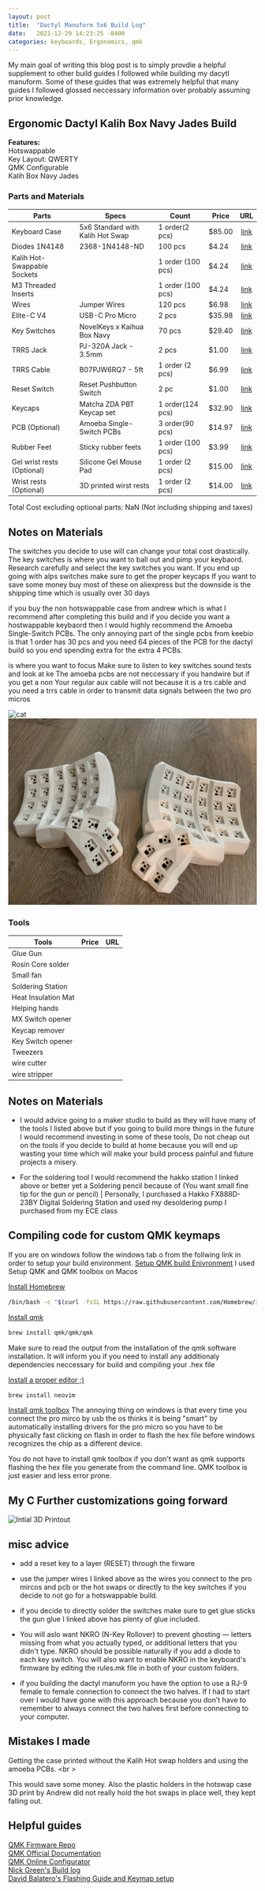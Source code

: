 ```yaml
---
layout: post
title:  "Dactyl Manuform 5x6 Build Log"
date:   2021-12-29 14:23:25 -0400
categories: keyboards, Ergonomics, qmk
---
```


My main goal of writing this blog post is to simply provdie a helpful supplement to other build guides 
I followed while building my dacytl manuform. Some of these guides 
that was extremely helpful that many guides I followed glossed neccessary information over probably assuming prior knowledge.

## Ergonomic Dactyl Kalih Box Navy Jades Build

**Features:**    
Hotswappable  
Key Layout: QWERTY  
QMK Configurable   
Kalih Box Navy Jades  

### Parts and Materials
<style>
.tablelines table, .tablelines td, .tablelines th {
        border: 1px solid black;
        }
</style>
| Parts                       | Specs                            | Count             | Price  | URL                                                                                                                                                                                                                                            |
| ----------------------------|----------------------------------|-------------------|--------|:----------------------------------------------------------------------------------------------------------------------------------------------------------------------------------------------------------------------------------------------:|
| Keyboard Case               | 5x6 Standard with Kalih Hot Swap | 1 order(2 pcs)    | $85.00 | [link](https://www.etsy.com/listing/1028152282/made-to-order-dactyl-manuform?click_key=bc4fa2b252b2076958c924c6f1c3ee0819fec15a%3A1028152282&click_sum=1892a9ae&ref=shop_home_active_2&crt=1&sts=1&variation0=2278401877&variation1=2088216304)|
| Diodes 1N4148               | 2368-1N4148-ND                   | 100 pcs           | $4.24  | [link](https://www.digikey.com/en/products/detail/1N4148/2368-1N4148-ND/11645052?itemSeq=382356410)|
| Kalih Hot-Swappable Sockets |                                  | 1 order (100 pcs) | $4.24  | [link](https://www.digikey.com/en/products/detail/1N4148/2368-1N4148-ND/11645052?itemSeq=382356410)|
| M3 Threaded Inserts         |                                  | 1 order (100 pcs) | $4.24  | [link](https://www.digikey.com/en/products/detail/1N4148/2368-1N4148-ND/11645052?itemSeq=382356410)|
| Wires                       | Jumper Wires                     | 120 pcs           | $6.98  | [link](https://www.amazon.com/EDGELEC-Breadboard-Optional-Assorted-Multicolored/dp/B07GD2BWPY/ref=sr_1_3?crid=3LNP22FLTTM5C&keywords=EDGELEC+120pcs+Breadboard+Jumper+Wires&qid=1640879388&s=electronics&sprefix=edgelec+120pcs+breadboard+jumper+wires%2Celectronics%2C89&sr=1-3)|
| Elite-C V4                  | USB-C Pro Micro                  | 2 pcs             | $35.98 | [link](https://keeb.io/collections/diy-parts/products/elite-c-low-profile-version-usb-c-pro-micro-replacement-atmega32u4)|
| Key Switches                | NovelKeys x Kaihua Box Navy      | 70 pcs            | $29.40 | [link](https://kbdfans.com/products/novelkeys-x-kailh-box-thick-clicks-navy-jade?variant=2840537759757)|
| TRRS Jack                   | PJ-320A Jack - 3.5mm             | 2 pcs             | $1.00  | [link](https://keeb.io/collections/diy-parts/products/trrs-jack-3-5mm)|
| TRRS Cable                  | B07PJW6RQ7 - 5ft                 | 1 order (2 pcs)   | $6.99  | [link](https://www.amazon.com/Auxiliary-Braided-Compatible-Stereos-Headphones/dp/B07PJW6RQ7/ref=sr_1_2?crid=1RMMTAUNK09NO&keywords=TRRS%2B3.5mm%2BAudio%2BCable&qid=1640881233&s=industrial&sprefix=trrs%2B3.5mm%2Baudio%2Bcable%2Cindustrial%2C80&sr=1-2&th=1)|
| Reset Switch                | Reset Pushbutton Switch          | 2 pc              | $1.00  | [link](https://keeb.io/collections/diy-parts/products/reset-pushbutton-switch)|
| Keycaps                     | Matcha ZDA PBT Keycap set        | 1 order(124 pcs)  | $32.90 | [link](https://keeb.io/collections/diy-parts/products/amoeba-single-switch-pcbs)|
| PCB (Optional)              | Amoeba Single-Switch PCBs        | 3 order(90 pcs)   | $14.97 | [link](https://keeb.io/collections/diy-parts/products/amoeba-single-switch-pcbs)|
| Rubber Feet                 | Sticky rubber feets              | 1 order (100 pcs) | $3.99  | [link](https://keeb.io/collections/diy-parts/products/amoeba-single-switch-pcbs)|
| Gel wrist rests (Optional)  | Silicone Gel Mouse Pad           | 1 order (2 pcs)   | $15.00 | [link](https://www.etsy.com/listing/1098507650/pair-of-wrist-rests-for-split-style?click_key=be86e6ce5e47849a9088ed12facff1807e68175e%3A1098507650&click_sum=40716b38&ref=shop_home_active_1&crt=1&sts=1)|
| Wrist rests (Optional)      | 3D printed wirst rests           | 1 order (2 pcs)   | $14.00 | [link](https://keeb.io/collections/diy-parts/products/amoeba-single-switch-pcbs)|

Total Cost excluding optional parts: NaN (Not including shipping and taxes)

## Notes on Materials
The switches you decide to use will can change your total cost drastically. 
The key switches is where you want to ball out and pimp your keybaord. 
Research carefully  and select the key switches you want. 
If you end up going with alps switches make sure to get the proper keycaps
If you want to save some money buy most of these on aliexpress but the 
downside is the shipping time which is usually over 30 days

if you buy the non hotswappable case from andrew which is what I recommend after completing this build
and if you decide you want a hostwappable keybaord then I would highly recommend the Amoeba Single-Switch PCBs. 
The only annoying part of the single pcbs from keebio is that 1 order has 30 pcs and you need 64 pieces of the
PCB for the dactyl build so you end spending extra for the extra 4 PCBs. 


is where you want to focus 
Make sure to listen to key switches sound tests and look at ke
The amoeba pcbs are not neccessary if you handwire but if you get a non
Your regular aux cable will not because it is a trs cable and you need a trrs cable in order to transmit data signals between the two pro micros

<!-- [Intial 3D Printout](/morphykuffour.github.io/assests/dactyl_printout.jpg) -->
![cat](https://www.google.com/imgres?imgurl=https%3A%2F%2Fimages.unsplash.com%2Fphoto-1529778873920-4da4926a72c2%3Fixlib%3Drb-1.2.1%26ixid%3DMnwxMjA3fDB8MHxzZWFyY2h8MXx8Y3V0ZSUyMGNhdHxlbnwwfHwwfHw%253D%26w%3D1000%26q%3D80&imgrefurl=https%3A%2F%2Funsplash.com%2Fs%2Fphotos%2Fcute-cat&tbnid=aiul5-jr8DbWEM&vet=12ahUKEwi-l9a3z5H1AhVBYzUKHSyMAVsQMygBegUIARCoAg..i&docid=6MsMJjk6eGCktM&w=1000&h=1333&itg=1&q=cat%20pictures&ved=2ahUKEwi-l9a3z5H1AhVBYzUKHSyMAVsQMygBegUIARCoAg)
<img src="images/dactyl_printout.jpg" alt="Intial 3D Printout" class="inline"/>

### Tools 
<style>
.tablelines table, .tablelines td, .tablelines th {
        border: 1px solid black;
        }
</style>
| Tools              | Price          | URL     |
| -------------------|----------------|---------|
| Glue Gun           |                |         |
| Rosin Core solder  |                |         |
| Small fan          |                |         |
| Soldering Station  |                |         |
| Heat Insulation Mat|                |         |
| Helping hands      |                |         |
| MX Switch opener   |                |         |
| Keycap remover     |                |         |
| Key Switch opener  |                |         |
| Tweezers           |                |         |
| wire cutter        |                |         |
| wire stripper      |                |         |

## Notes on Materials
* I would advice going to a maker studio to build as they will have many of the tools I listed above 
but if you going to build more things in the future I would recommend investing in some of these tools,
Do not cheap out on the tools if you decide to build at home because you will end up wasting 
your time which will make your build process painful and future projects a misery.

 * For the soldering tool I would recommend the hakko station I linked above or better yet a Soldering pencil because of (You want small fine tip for the gun or pencil) | 
Personally, I purchased a Hakko FX888D-23BY Digital Soldering Station and used my desoldering pump I purchased from my ECE class 


## Compiling code for custom QMK keymaps
If you are on windows follow the windows tab o from the follwing link in order to setup your build environment. [Setup QMK build Enivronment](https://docs.qmk.fm/#/getting_started_build_tools?id=set-up-your-environment)
I used 
Setup QMK and QMK toolbox on Macos

[Install Homebrew](https://brew.sh/)
```bash
/bin/bash -c "$(curl -fsSL https://raw.githubusercontent.com/Homebrew/install/HEAD/install.sh)"
```
[Install qmk](https://qmk.fm/)
```bash
brew install qmk/qmk/qmk
```
Make sure to read the output from the installation of the qmk software installation. 
It will inform you if you need to install any additionaly dependencies neccessary for build and compiling your .hex file

[Install a proper editor ;) ](https://neovim.io/)
```bash
brew install neovim
```

[Install qmk toolbox](https://github.com/qmk/qmk_toolbox/releases)
The annoying thing on windows is that every time you connect the pro mirco 
by usb the os thinks it is being "smart" by automatically installing drivers for the pro micro
so you have to be physically fast clicking on flash in order to flash the hex file before windows recognizes the chip as a different device.

You do not have to install qmk toolbox if you don't want as qmk supports flashing the hex file you generate from the command line.
QMK toolbox is just easier and less error prone.

## My C Further customizations going forward
![Intial 3D Printout](/morphykuffour.github.io/assests/morphy-/dactyl_printout.jpg)

## misc advice 

* add a reset key to a layer (RESET) through the firware

* use the jumper wires I linked above as the wires you connect to the pro mircos and pcb or the hot swaps or 
directly to the key switches if you decide to not go for a hotswappable build.

* if you decide to directly solder the switches make sure to get glue sticks 
the gun glue I linked above has plenty of glue included. 

* You will aslo want NKRO (N-Key Rollover) to prevent ghosting — letters missing from what you actually typed, 
or additional letters that you didn't type. 
NKRO should be possible naturally if you add a diode to each key switch. You will also want to enable NKRO in 
the keyboard's firmware by editing the rules.mk file in both of your custom folders.

* if you building the dactyl manuform you have the option to use a RJ-9 female to female connection to connect the 
two halves. If I had to start over I would have gone with this approach because you don't have to remember to
always connect the two halves first before connecting to your computer.
 
## Mistakes I made
Getting the case printed without the Kalih Hot swap holders and using the amoeba PCBs. <br \>

This would save some money. Also the plastic holders in the hotswap case 3D print by Andrew 
did not really hold the hot swaps in place well, they kept falling out.

## Helpful guides
[QMK Firmware Repo](https://github.com/qmk/qmk_firmware)<br />
[QMK Official Documentation](https://docs.qmk.fm/#/)<br />
[QMK Online Configurator](https://config.qmk.fm/)<br />
[Nick Green's Build log](https://nickgreen.info/dactyl-manuform-build-log/)<br />
[David Balatero's Flashing Guide and Keymap setup](https://balatero.com/writings/qmk/getting-started-with-dactyl-manuform-and-qmk/)<br /> 
<!-- [Install QMK on Windows]()<br /> --> 
<!-- [Install QMK on Mac OS]()<br /> --> 
<!-- https://switches.mx/kailh-box-navy?search=box& -->
